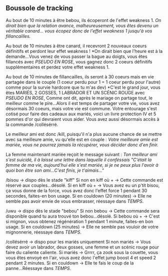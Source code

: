 ## Boussole de tracking

Au bout de 10 minutes à être bebou, ils écoperont de l'effet weakness 1.
*On dirait bien que la relation avance, malheureusement, vous êtes devenu un véritable canard...
vous écopez donc de l'effet weakness 1 jusqu'à vos fillancaïlles.* 

Au bout de 10 minutes à être canard, il recevront 2 nouveaux coeurs définitifs et perdont leur effet weakness !
*On dirait bien que l'heure est à la demande...Vous venez de vous passer la bague au doigts, vous êtes fillancés avec *PSEUDO EN ROSE*, vous gagnez donc 2 coeurs définitifs supplémentaires et perdez votre effet weakness 1.

Au bout de 10 minutes de fillancailles, ils seront à 30 coeurs mais en vie partagée dans le couple
 (1 coeur perdu pour 1 = 1 coeur perdu pour l'autre) comme pour la survie hardcore que tu m'as dev)
*C'est le grand jour, vous êtes MARIÉS, 2 GOSSES, 1 LABRADOR ET UN SCÉNIC ROUGE avec *PSEUDO EN ROSE*,
Comme ont dit, après le mariage on partage tout, le meilleur comme le pire...Alors il est temps 
de partager votre vie, vous avez désormais 30 coeurs, mais votre vie est commune.
Votre entourage s'est cotisé pour faire des cadeaux aux mariés, 
voici un livre protection IV et 5 pommes d'or qui devraient vous aider.
Vous avez aussi désormais accès à la commande /collésérré.

Le meilleur ami est donc /kill, puisqu'il n'a plus aucune chance de se mettre avec sa meilleure amie, vu qu'elle est en couple :
*Votre meilleure amie est mariée, vous ne pourrez jamais la récupérer, vous décider donc d'en finir.*

La femme maintenant mariée reçoit le message suivant : 
*Ton meilleur ami s'est suicidé, il à laissé une lettre dans laquelle il conféssais 
"C'était la femme de ma vie, aujourd'hui elle s'est mariée, si je ne peux plus l'avoir à quoi bon être son ami...C'est finis, je t'aimais..."*


/bisou -> dispo dès le stade "kiff" 
Si non en kiff où + -> Cette commande est réservé aux couples...désolé.
Si en kiff où + -> Vous avez eu un p'tit bisou, ça vous donne de la force, vous avez donc l'effet force 1 pendant 30 secondes, faites-en bon usage.
Si en couldown (20 minutes) -> Elle ne semble pas avoir envie de vous embrasser, réessaye dans *TEMPS*.

/uwu -> dispo dès le stade "bebou"
Si non bebou -> Cette commande sera disponible quand tu aura trouvé ton bebou...désolé.
Si bebou où + -> C'est si mignon, vous obtenez régénération 1 pendant 1 minute, faites-en bon usage.
Si en couldown (25 minutes) -> Elle ne semble pas vouloir de votre mignonnerie, réessaye dans *TEMPS*.

/collésérré -> dispo pour les mariés uniquement
Si non mariés -> Vous devez avoir un labrador, deux gosses, une femme et un scénic rouge pour faire du caliente caliente.
Si mariés -> Grrrr, ça zook sous la couette, vous vous êtes envoyé en l'air, vous avez donc l'effet jump boost 4 et speed 2 pendant 2 minutes.
Si en couldown -> Elle te fais le coup de la panne...Réessaye dans *TEMPS*.